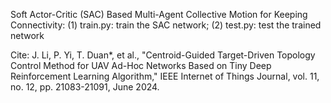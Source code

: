 Soft Actor-Critic (SAC) Based Multi-Agent Collective Motion for Keeping Connectivity:
(1) train.py: train the SAC network;
(2) test.py: test the trained network

Cite:
J. Li, P. Yi, T. Duan*, et al., "Centroid-Guided Target-Driven Topology Control Method for UAV Ad-Hoc Networks Based on Tiny Deep Reinforcement Learning Algorithm," IEEE Internet of Things Journal, vol. 11, no. 12, pp. 21083-21091, June 2024.
